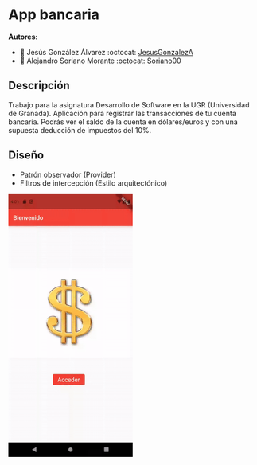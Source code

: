 # App bancaria

**Autores:** 
 * :bust_in_silhouette: Jesús González Álvarez     :octocat: [JesusGonzalezA](https://github.com/JesusGonzalezA)
 * :bust_in_silhouette: Alejandro Soriano Morante  :octocat: [Soriano00](https://github.com/Soriano00)


## Descripción
Trabajo para la asignatura Desarrollo de Software en la UGR (Universidad de Granada).
Aplicación para registrar las transacciones de tu cuenta bancaria. Podrás ver 
el saldo de la cuenta en dólares/euros y con una supuesta deducción de impuestos del 10%.

## Diseño
- Patrón observador (Provider)
- Filtros de intercepción (Estilo arquitectónico) 

<img src="assets/demo.gif" alt="Demo"  width=250/>